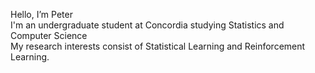 Hello, I’m Peter\
I'm an undergraduate student at Concordia studying Statistics and Computer Science\
My research interests consist of Statistical Learning and Reinforcement Learning.

<!---
pverout/pverout is a ✨ special ✨ repository because its `README.md` (this file) appears on your GitHub profile.
You can click the Preview link to take a look at your changes.
--->
